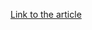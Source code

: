 [Link to the article](https://web.archive.org/web/20160104165148/http://drops.wooyun.org/tips/11726)
